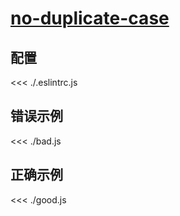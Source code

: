 # [no-duplicate-case](https://eslint.org/docs/rules/no-duplicate-case)

## 配置

<<< ./.eslintrc.js

## 错误示例

<<< ./bad.js

## 正确示例

<<< ./good.js
